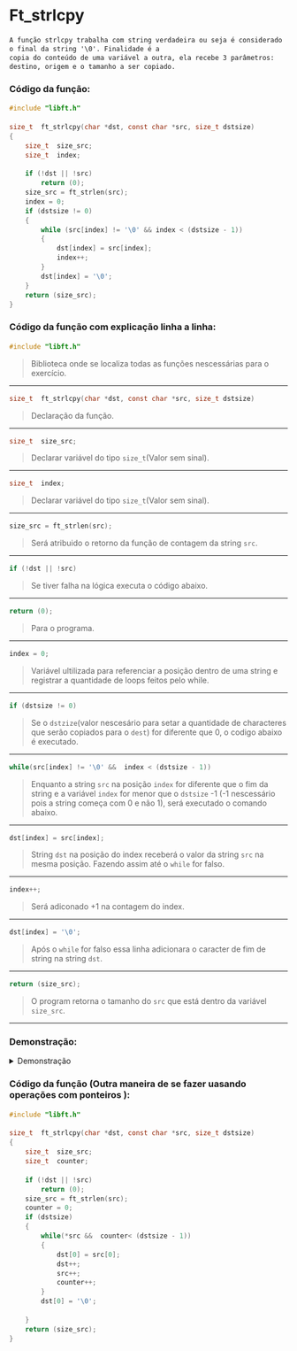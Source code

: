     
# Ft_strlcpy    
```
A função strlcpy trabalha com string verdadeira ou seja é considerado o final da string '\0'. Finalidade é a
copia do conteúdo de uma variável a outra, ela recebe 3 parâmetros: destino, origem e o tamanho a ser copiado.
```
    
### Código da função:
```c
#include "libft.h"

size_t	ft_strlcpy(char *dst, const char *src, size_t dstsize)
{
	size_t	size_src;
	size_t	index;

	if (!dst || !src)
		return (0);
	size_src = ft_strlen(src);
	index = 0;
	if (dstsize != 0)
	{
		while (src[index] != '\0' && index < (dstsize - 1))
		{
			dst[index] = src[index];
			index++;
		}
		dst[index] = '\0';
	}
	return (size_src);
}
```
### Código da função com explicação linha a linha:
```c
#include "libft.h" 
```
>Biblioteca onde se localiza todas as funções nescessárias para o exercício.
---
```c
size_t  ft_strlcpy(char *dst, const char *src, size_t dstsize) 
```
>Declaração da função.
---
```c
size_t  size_src;
```
>Declarar variável do tipo `size_t`(Valor sem sinal).
---
```c
size_t  index; 
```
>Declarar variável do tipo `size_t`(Valor sem sinal).
---
```c
size_src = ft_strlen(src); 
```
>Será atribuido o retorno da função de contagem da string `src`.
---
```c
if (!dst || !src) 
```
>Se tiver falha na lógica executa o código abaixo.
---
```c
return (0); 
```
>Para o programa.
---
```c
index = 0; 
```
>Variável ultilizada para referenciar a posição dentro de uma string e registrar a quantidade de loops feitos pelo while.
---
```c
if (dstsize != 0) 
```
>Se o `dstzize`(valor nescesário para setar a quantidade de characteres que serão copiados para o `dest`) for diferente que 0, o codigo abaixo é executado. 
---
```c
while(src[index] != '\0' &&  index < (dstsize - 1)) 
```
>Enquanto a string `src` na posição `index` for diferente que o fim da string e a variável `index` for menor que o `dstsize` -1 (-1 nescessário pois a string começa com 0 e não 1), será executado o comando abaixo.
---
```c
dst[index] = src[index]; 
```
>String `dst` na posição do index receberá o valor da string `src` na mesma posição. Fazendo assim até o `while` for falso.
---
```c
index++; 
```
>Será adiconado +1 na contagem do index.
---
```c
dst[index] = '\0'; 
```
>Após o `while` for falso essa linha adicionara o caracter de fim de string na string `dst`.
---
```c
return (size_src); 
```
>O program retorna o tamanho do `src` que está dentro da variável `size_src`.
---
### Demonstração:

<details>

<summary>Demonstração</summary>

![image](https://github.com/Alef-Matos/42_lisboa/blob/master/libft_comment/Ft_strlcpy/imagem_strlcpy.gif)

</details>

### Código da função (Outra maneira de se fazer uasando operações com ponteiros ):
```c
#include "libft.h"

size_t  ft_strlcpy(char *dst, const char *src, size_t dstsize)
{
    size_t  size_src;
    size_t  counter;

    if (!dst || !src)
        return (0);
    size_src = ft_strlen(src);
    counter = 0;
    if (dstsize)
    {
        while(*src &&  counter< (dstsize - 1))
        {
            dst[0] = src[0];
            dst++;
            src++;
            counter++;
        }
        dst[0] = '\0';
        
    }
    return (size_src);
}
```
